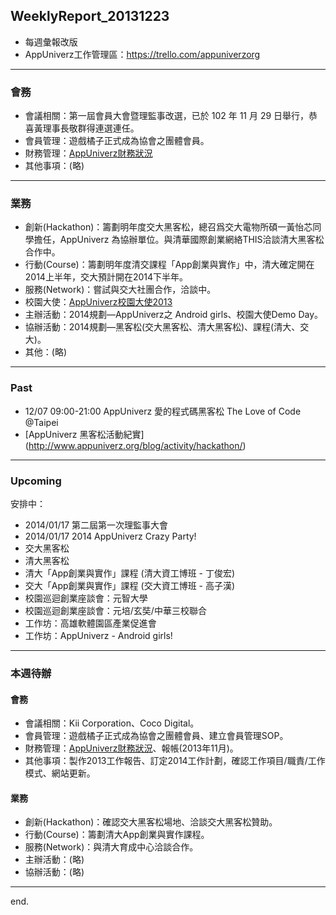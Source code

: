 ## WeeklyReport_20131223

* 每週彙報改版
* AppUniverz工作管理區：https://trello.com/appuniverzorg

----------------------------
### 會務
* 會議相關：第一屆會員大會暨理監事改選，已於 102 年 11 月 29 日舉行，恭喜黃理事長敬群得連選連任。
* 會員管理：遊戲橘子正式成為協會之團體會員。
* 財務管理：[AppUniverz財務狀況](http://bit.ly/AU-Finance)
* 其他事項：(略)

----------------------------
### 業務
* 創新(Hackathon)：籌劃明年度交大黑客松，總召爲交大電物所碩一黃怡芯同學擔任，AppUniverz 為協辦單位。與清華國際創業網絡THIS洽談清大黑客松合作中。
* 行動(Course)：籌劃明年度清交課程「App創業與實作」中，清大確定開在2014上半年，交大預計開在2014下半年。
* 服務(Network)：嘗試與交大社團合作，洽談中。
* 校園大使：[AppUniverz校園大使2013](https://aucampus2013.hackpad.com/)
* 主辦活動：2014規劃—AppUniverz之 Android girls、校園大使Demo Day。
* 協辦活動：2014規劃—黑客松(交大黑客松、清大黑客松)、課程(清大、交大)。
* 其他：(略)

----------------------------
### Past 

* 12/07 09:00-21:00 AppUniverz 愛的程式碼黑客松 The Love of Code @Taipei
* [AppUniverz 黑客松活動紀實]
(http://www.appuniverz.org/blog/activity/hackathon/)

----------------------------
### Upcoming 

安排中：

* 2014/01/17 第二屆第一次理監事大會
* 2014/01/17 2014 AppUniverz Crazy Party!
* 交大黑客松
* 清大黑客松
* 清大「App創業與實作」課程 (清大資工博班 - 丁俊宏)
* 交大「App創業與實作」課程 (交大資工博班 - 高子漢)
* 校園巡迴創業座談會：元智大學
* 校園巡迴創業座談會：元培/玄奘/中華三校聯合
* 工作坊：高雄軟體園區產業促進會
* 工作坊：AppUniverz - Android girls!

----------------------------
### 本週待辦

#### 會務
* 會議相關：Kii Corporation、Coco Digital。
* 會員管理：遊戲橘子正式成為協會之團體會員、建立會員管理SOP。
* 財務管理：[AppUniverz財務狀況](http://bit.ly/AU-Finance)、報帳(2013年11月)。
* 其他事項：製作2013工作報告、訂定2014工作計劃，確認工作項目/職責/工作模式、網站更新。

#### 業務
* 創新(Hackathon)：確認交大黑客松場地、洽談交大黑客松贊助。
* 行動(Course)：籌劃清大App創業與實作課程。
* 服務(Network)：與清大育成中心洽談合作。
* 主辦活動：(略)
* 協辦活動：(略)


----------------------------
end.



